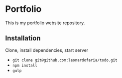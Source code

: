 # Portfolio

This is my portfolio website repository.

## Installation

Clone, install dependencies, start server

* `git clone git@github.com:leonardofaria/todo.git`
* `npm install`
* `gulp`
